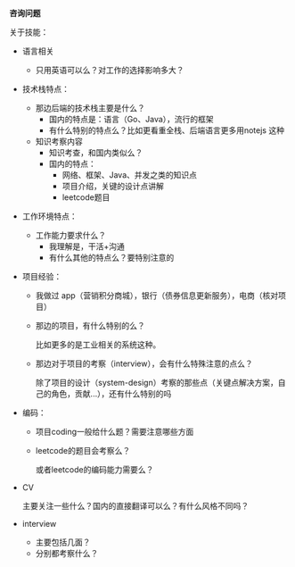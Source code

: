 **咨询问题**



关于技能：

- 语言相关

  - 只用英语可以么？对工作的选择影响多大？

- 技术栈特点：

  - 那边后端的技术栈主要是什么？
    - 国内的特点是：语言（Go、Java），流行的框架
    - 有什么特别的特点么？比如更看重全栈、后端语言更多用notejs 这种
  - 知识考察内容
    - 知识考查，和国内类似么？ 
    - 国内的特点：
      - 网络、框架、Java、并发之类的知识点
      - 项目介绍，关键的设计点讲解
      - leetcode题目

- 工作环境特点：

  - 工作能力要求什么？
    - 我理解是，干活+沟通
    - 有什么其他的特点么？要特别注意的

- 项目经验：

  - 我做过 app（营销积分商城），银行（债券信息更新服务），电商（核对项目）

  - 那边的项目，有什么特别的么？

    比如更多的是工业相关的系统这种。

  - 那边对于项目的考察（interview），会有什么特殊注意的点么？

    除了项目的设计（system-design）考察的那些点（关键点解决方案，自己的角色，贡献...），还有什么特别的吗

- 编码：

  - 项目coding一般给什么题？需要注意哪些方面

  - leetcode的题目会考察么？

    或者leetcode的编码能力需要么？

- CV

  主要关注一些什么？国内的直接翻译可以么？有什么风格不同吗？

- interview
  - 主要包括几面？
  - 分别都考察什么？


